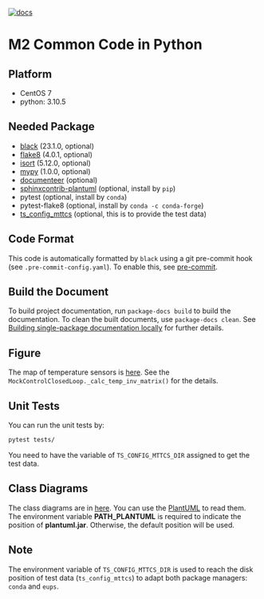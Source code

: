 [![docs](https://img.shields.io/badge/docs-ts--m2com.lsst.io-brightgreen)](https://ts-m2com.lsst.io/)

# M2 Common Code in Python

## Platform

- CentOS 7
- python: 3.10.5

## Needed Package

- [black](https://github.com/psf/black) (23.1.0, optional)
- [flake8](https://github.com/PyCQA/flake8) (4.0.1, optional)
- [isort](https://github.com/PyCQA/isort) (5.12.0, optional)
- [mypy](https://github.com/python/mypy) (1.0.0, optional)
- [documenteer](https://github.com/lsst-sqre/documenteer) (optional)
- [sphinxcontrib-plantuml](https://github.com/sphinx-contrib/plantuml/) (optional, install by `pip`)
- pytest (optional, install by `conda`)
- pytest-flake8 (optional, install by `conda -c conda-forge`)
- [ts_config_mttcs](https://github.com/lsst-ts/ts_config_mttcs) (optional, this is to provide the test data)

## Code Format

This code is automatically formatted by `black` using a git pre-commit hook (see `.pre-commit-config.yaml`).
To enable this, see [pre-commit](https://pre-commit.com).

## Build the Document

To build project documentation, run `package-docs build` to build the documentation.
To clean the built documents, use `package-docs clean`.
See [Building single-package documentation locally](https://developer.lsst.io/stack/building-single-package-docs.html) for further details.

## Figure

The map of temperature sensors is [here](doc/figure/temperature_sensor_map.jpg).
See the `MockControlClosedLoop._calc_temp_inv_matrix()` for the details.

## Unit Tests

You can run the unit tests by:

```bash
pytest tests/
```

You need to have the variable of `TS_CONFIG_MTTCS_DIR` assigned to get the test
data.

## Class Diagrams

The class diagrams are in [here](doc/uml).
You can use the [PlantUML](https://plantuml.com) to read them.
The environment variable **PATH_PLANTUML** is required to indicate the position of **plantuml.jar**.
Otherwise, the default position will be used.

## Note

The environment variable of `TS_CONFIG_MTTCS_DIR` is used to reach the disk position of test data (`ts_config_mttcs`) to adapt both package managers: `conda` and `eups`.
